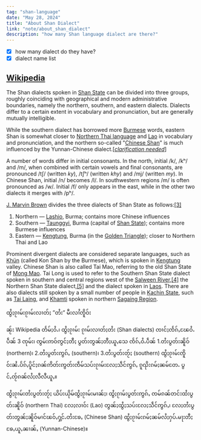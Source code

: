```yaml
---
tag: "shan-language"
date: "May 28, 2024"
title: "About Shan Dialect"
link: "note/about_shan_dialect"
description: "how many Shan language dialect are there?"
---
```


- [x] how many dialect do they have?
- [x] dialect name list

## [Wikipedia](https://en.wikipedia.org/wiki/Shan_language#Dialects)

The Shan dialects spoken in [Shan State](https://en.wikipedia.org/wiki/Shan_State "Shan State") can be divided into three groups, roughly coinciding with geographical and modern administrative boundaries, namely the northern, southern, and eastern dialects. Dialects differ to a certain extent in vocabulary and pronunciation, but are generally mutually intelligible.

While the southern dialect has borrowed more [Burmese](https://en.wikipedia.org/wiki/Burmese_language "Burmese language") words, eastern Shan is somewhat closer to [Northern Thai language](https://en.wikipedia.org/wiki/Northern_Thai_language "Northern Thai language") and [Lao](https://en.wikipedia.org/wiki/Lao_language "Lao language") in vocabulary and pronunciation, and the northern so-called "[Chinese Shan](https://en.wikipedia.org/wiki/Tai_Nuea_language "Tai Nuea language")" is much influenced by the Yunnan-Chinese dialect.[_[clarification needed](https://en.wikipedia.org/wiki/Wikipedia:Please_clarify "Wikipedia:Please clarify")_]

A number of words differ in initial consonants. In the north, initial /k/, /kʰ/ and /m/, when combined with certain vowels and final consonants, are pronounced /tʃ/ (written _ky_), /tʃʰ/ (written _khy_) and /mj/ (written _my_). In Chinese Shan, initial /n/ becomes /l/. In southwestern regions /m/ is often pronounced as /w/. Initial /f/ only appears in the east, while in the other two dialects it merges with /pʰ/.

[J. Marvin Brown](https://en.wikipedia.org/wiki/J._Marvin_Brown "J. Marvin Brown") divides the three dialects of Shan State as follows:[[3]](https://en.wikipedia.org/wiki/Shan_language#cite_note-3)

1. Northern — [Lashio](https://en.wikipedia.org/wiki/Lashio "Lashio"), Burma; contains more Chinese influences
2. Southern — [Taunggyi](https://en.wikipedia.org/wiki/Taunggyi "Taunggyi"), Burma (capital of [Shan State](https://en.wikipedia.org/wiki/Shan_State "Shan State")); contains more Burmese influences
3. Eastern — [Kengtung](https://en.wikipedia.org/wiki/Kengtung "Kengtung"), Burma (in the [Golden Triangle](https://en.wikipedia.org/wiki/Golden_Triangle_(Southeast_Asia) "Golden Triangle (Southeast Asia)")); closer to Northern Thai and Lao

Prominent divergent dialects are considered separate languages, such as [Khün](https://en.wikipedia.org/wiki/Kh%C3%BCn_language "Khün language") (called Kon Shan by the Burmese), which is spoken in [Kengtung](https://en.wikipedia.org/wiki/Kengtung_Township "Kengtung Township") valley. Chinese Shan is also called Tai Mao, referring to the old Shan State of [Mong Mao](https://en.wikipedia.org/wiki/Mong_Mao "Mong Mao"). Tai Long is used to refer to the Southern Shan State dialect spoken in southern and central regions west of the [Salween River](https://en.wikipedia.org/wiki/Salween_River "Salween River"),[[4]](https://en.wikipedia.org/wiki/Shan_language#cite_note-4) the Northern Shan State dialect,[[5]](https://en.wikipedia.org/wiki/Shan_language#cite_note-5) and the dialect spoken in [Laos](https://en.wikipedia.org/wiki/Laos "Laos"). There are also dialects still spoken by a small number of people in [Kachin State](https://en.wikipedia.org/wiki/Kachin_State "Kachin State"), such as [Tai Laing](https://en.wikipedia.org/wiki/Tai_Laing_language "Tai Laing language"), and [Khamti](https://en.wikipedia.org/wiki/Khamti_language "Khamti language") spoken in northern [Sagaing Region](https://en.wikipedia.org/wiki/Sagaing_Region "Sagaing Region").

ထွႆႈၵႂၢမ်းၵႂၢမ်းလၢတ်ႈ ”တႆး” မီးလၢႆၸိူဝ်း

ၼႂ်း Wikipedia တႅမ်ႈဝႆႉ၊ ထွႆႈၵႂၢမ်း ၵႂၢမ်းလၢတ်ႈတႆး (Shan dialects) ၸၢင်ႈၸႅၵ်ႇၽႄဝႆႉပဵၼ် 3 ၸုမ်း၊ ၸွမ်းဢဝ်ဢွင်ႈတီႈ ပွတ်းတွၼ်ႈတီႈယူႇသေ ၸႅၵ်ႇဝႆႉပဵၼ် 1.တႆးပွတ်းၼိူဝ် (northern)၊ 2.တႆးပွတ်းဢွၵ်ႇ (southern)၊ 3.တႆးပွတ်းတႂ်ႈ (southern)
ထွႆႈၵႂၢမ်းၸိူဝ်းၼႆႉပႅၵ်ႇပိူင်ႈၵၼ်ဢိတ်းဢွတ်းၸဵမ်သပ်းၵႂၢမ်းလႄႈသဵင်ဢွၵ်ႇ ၵူၺိးၵမ်ႈၼမ်တႄႉ ပွင်ႇၸႂ်ၵၼ်လႆႈလီလီယူႇ။

ထွႆႈၵႂၢမ်းတႆးပွတ်းတႂ်ႈ ယိပ်းယိုမ်ထွႆႈၵႂၢမ်းမၢၼ်ႈ၊ ထွႆႈၵႂၢမ်းပွတ်းဢွၵ်ႇ ၸမ်ၵၼ်တင်းထႆးပွတ်းၼိူဝ် (northern Thai) လႄႈလၢဝ်း (Lao) တွၼ်ႈထွႆႈသပ်းလႄႈသဵင်ဢွၵ်ႇ၊ လႄႈတႆးပွတ်းတွၼ်ႈၼိူဝ်မၢင်ၽဝ်ႇႁွင်ႉတႆးၶႄႇ (Chinese Shan) ထွႆႈၵႂၢမ်းၵမ်ႈၼမ်လႆႈႁပ်ႉမႃးတီႈ ၶႄႇယူႇၼၢၼ်ႇ (Yunnan-Chinese)။
